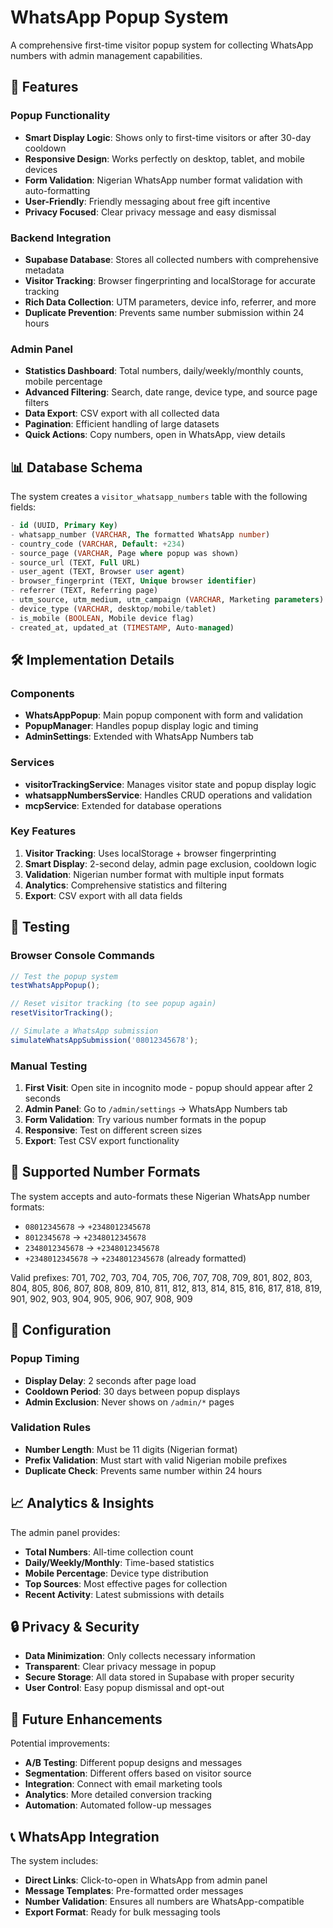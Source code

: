 # WhatsApp Popup System

A comprehensive first-time visitor popup system for collecting WhatsApp numbers with admin management capabilities.

## 🚀 Features

### Popup Functionality
- **Smart Display Logic**: Shows only to first-time visitors or after 30-day cooldown
- **Responsive Design**: Works perfectly on desktop, tablet, and mobile devices
- **Form Validation**: Nigerian WhatsApp number format validation with auto-formatting
- **User-Friendly**: Friendly messaging about free gift incentive
- **Privacy Focused**: Clear privacy message and easy dismissal

### Backend Integration
- **Supabase Database**: Stores all collected numbers with comprehensive metadata
- **Visitor Tracking**: Browser fingerprinting and localStorage for accurate tracking
- **Rich Data Collection**: UTM parameters, device info, referrer, and more
- **Duplicate Prevention**: Prevents same number submission within 24 hours

### Admin Panel
- **Statistics Dashboard**: Total numbers, daily/weekly/monthly counts, mobile percentage
- **Advanced Filtering**: Search, date range, device type, and source page filters
- **Data Export**: CSV export with all collected data
- **Pagination**: Efficient handling of large datasets
- **Quick Actions**: Copy numbers, open in WhatsApp, view details

## 📊 Database Schema

The system creates a `visitor_whatsapp_numbers` table with the following fields:

```sql
- id (UUID, Primary Key)
- whatsapp_number (VARCHAR, The formatted WhatsApp number)
- country_code (VARCHAR, Default: +234)
- source_page (VARCHAR, Page where popup was shown)
- source_url (TEXT, Full URL)
- user_agent (TEXT, Browser user agent)
- browser_fingerprint (TEXT, Unique browser identifier)
- referrer (TEXT, Referring page)
- utm_source, utm_medium, utm_campaign (VARCHAR, Marketing parameters)
- device_type (VARCHAR, desktop/mobile/tablet)
- is_mobile (BOOLEAN, Mobile device flag)
- created_at, updated_at (TIMESTAMP, Auto-managed)
```

## 🛠️ Implementation Details

### Components
- **WhatsAppPopup**: Main popup component with form and validation
- **PopupManager**: Handles popup display logic and timing
- **AdminSettings**: Extended with WhatsApp Numbers tab

### Services
- **visitorTrackingService**: Manages visitor state and popup display logic
- **whatsappNumbersService**: Handles CRUD operations and validation
- **mcpService**: Extended for database operations

### Key Features
1. **Visitor Tracking**: Uses localStorage + browser fingerprinting
2. **Smart Display**: 2-second delay, admin page exclusion, cooldown logic
3. **Validation**: Nigerian number format with multiple input formats
4. **Analytics**: Comprehensive statistics and filtering
5. **Export**: CSV export with all data fields

## 🧪 Testing

### Browser Console Commands
```javascript
// Test the popup system
testWhatsAppPopup();

// Reset visitor tracking (to see popup again)
resetVisitorTracking();

// Simulate a WhatsApp submission
simulateWhatsAppSubmission('08012345678');
```

### Manual Testing
1. **First Visit**: Open site in incognito mode - popup should appear after 2 seconds
2. **Admin Panel**: Go to `/admin/settings` → WhatsApp Numbers tab
3. **Form Validation**: Try various number formats in the popup
4. **Responsive**: Test on different screen sizes
5. **Export**: Test CSV export functionality

## 📱 Supported Number Formats

The system accepts and auto-formats these Nigerian WhatsApp number formats:
- `08012345678` → `+2348012345678`
- `8012345678` → `+2348012345678`
- `2348012345678` → `+2348012345678`
- `+2348012345678` → `+2348012345678` (already formatted)

Valid prefixes: 701, 702, 703, 704, 705, 706, 707, 708, 709, 801, 802, 803, 804, 805, 806, 807, 808, 809, 810, 811, 812, 813, 814, 815, 816, 817, 818, 819, 901, 902, 903, 904, 905, 906, 907, 908, 909

## 🔧 Configuration

### Popup Timing
- **Display Delay**: 2 seconds after page load
- **Cooldown Period**: 30 days between popup displays
- **Admin Exclusion**: Never shows on `/admin/*` pages

### Validation Rules
- **Number Length**: Must be 11 digits (Nigerian format)
- **Prefix Validation**: Must start with valid Nigerian mobile prefixes
- **Duplicate Check**: Prevents same number within 24 hours

## 📈 Analytics & Insights

The admin panel provides:
- **Total Numbers**: All-time collection count
- **Daily/Weekly/Monthly**: Time-based statistics
- **Mobile Percentage**: Device type distribution
- **Top Sources**: Most effective pages for collection
- **Recent Activity**: Latest submissions with details

## 🔒 Privacy & Security

- **Data Minimization**: Only collects necessary information
- **Transparent**: Clear privacy message in popup
- **Secure Storage**: All data stored in Supabase with proper security
- **User Control**: Easy popup dismissal and opt-out

## 🚀 Future Enhancements

Potential improvements:
- **A/B Testing**: Different popup designs and messages
- **Segmentation**: Different offers based on visitor source
- **Integration**: Connect with email marketing tools
- **Analytics**: More detailed conversion tracking
- **Automation**: Automated follow-up messages

## 📞 WhatsApp Integration

The system includes:
- **Direct Links**: Click-to-open in WhatsApp from admin panel
- **Message Templates**: Pre-formatted order messages
- **Number Validation**: Ensures all numbers are WhatsApp-compatible
- **Export Format**: Ready for bulk messaging tools
